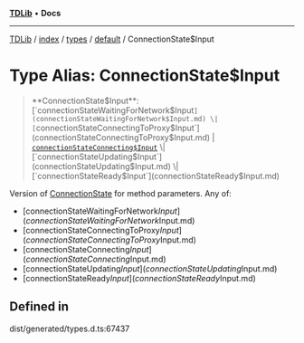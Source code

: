 [**TDLib**](../../../../../../README.md) • **Docs**

***

[TDLib](../../../../../../modules.md) / [index](../../../../../README.md) / [types](../../../README.md) / [default](../README.md) / ConnectionState$Input

# Type Alias: ConnectionState$Input

> **ConnectionState$Input**: [`connectionStateWaitingForNetwork$Input`](connectionStateWaitingForNetwork$Input.md) \| [`connectionStateConnectingToProxy$Input`](connectionStateConnectingToProxy$Input.md) \| [`connectionStateConnecting$Input`](connectionStateConnecting$Input.md) \| [`connectionStateUpdating$Input`](connectionStateUpdating$Input.md) \| [`connectionStateReady$Input`](connectionStateReady$Input.md)

Version of [ConnectionState](ConnectionState.md) for method parameters.
Any of:
- [connectionStateWaitingForNetwork$Input](connectionStateWaitingForNetwork$Input.md)
- [connectionStateConnectingToProxy$Input](connectionStateConnectingToProxy$Input.md)
- [connectionStateConnecting$Input](connectionStateConnecting$Input.md)
- [connectionStateUpdating$Input](connectionStateUpdating$Input.md)
- [connectionStateReady$Input](connectionStateReady$Input.md)

## Defined in

dist/generated/types.d.ts:67437
